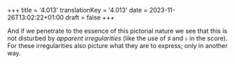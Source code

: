 +++
title = '4.013'
translationKey = '4.013'
date = 2023-11-26T13:02:22+01:00
draft = false
+++

And if we penetrate to the essence of this pictorial nature we see that this is not disturbed by <em>apparent irregularities</em> (like the use of <span class="mathmode"><span class="symbol">♯</span></span> and <span class="mathmode"><span class="symbol">♭</span></span>  in the score).
For these irregularities also picture what they are to express; only in another way.
